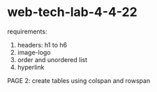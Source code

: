 # web-tech-lab-4-4-22
requirements:
1. headers: h1 to h6
2. image-logo
3. order and unordered list
4. hyperlink

PAGE 2:
create tables using colspan and rowspan
